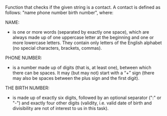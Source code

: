 Function that checks if the given string is a contact. A contact is defined as follows: "name phone number birth number", where:

NAME:

- is one or more words (separated by exactly one space), which are always made up of one uppercase letter at the beginning and one or more lowercase letters. 
  They contain only letters of the English alphabet (no special characters, brackets, commas).

PHONE NUMBER:

- is a number made up of digits (that is, at least one), between which there can be spaces. 
  It may (but may not) start with a “+” sign (there may also be spaces between the plus sign and the first digit).

THE BIRTH NUMBER:

- is made up of exactly six digits, followed by an optional separator (":" or "-") and exactly four other digits 
  (validity, i.e. valid date of birth and divisibility are not of interest to us in this task).
